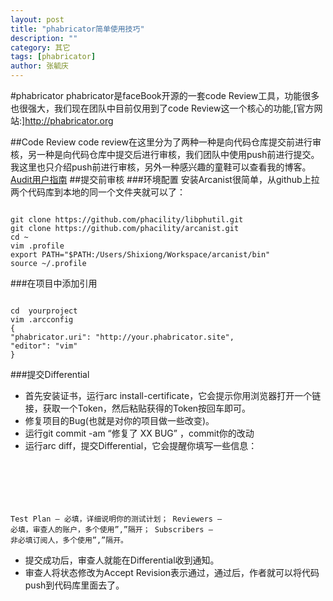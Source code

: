 ```yaml
---
layout: post
title: "phabricator简单使用技巧"
description: ""
category: 其它
tags: [phabricator]
author: 张毓庆
---  
```


#phabricator
phabricator是faceBook开源的一套code Review工具，功能很多也很强大，我们现在团队中目前仅用到了code Review这一个核心的功能,[官方网站:]http://phabricator.org

##Code Review
code review在这里分为了两种一种是向代码仓库提交前进行审核，另一种是向代码仓库中提交后进行审核，我们团队中使用push前进行提交。我这里也只介绍push前进行审核，另外一种感兴趣的童鞋可以查看我的博客。[Audit用户指南][1]
##提交前审核
###环境配置
安装Arcanist很简单，从github上拉两个代码库到本地的同一个文件夹就可以了：
<pre><code>
git clone https://github.com/phacility/libphutil.git
git clone https://github.com/phacility/arcanist.git
cd ~
vim .profile
export PATH="$PATH:/Users/Shixiong/Workspace/arcanist/bin"
source ~/.profile
</code></pre>
###在项目中添加引用
<pre><code>
cd  yourproject
vim .arcconfig
{
"phabricator.uri": "http://your.phabricator.site",
"editor": "vim"
}
</code></pre>
###提交Differential

 - 首先安装证书，运行arc
install-certificate，它会提示你用浏览器打开一个链接，获取一个Token，然后粘贴获得的Token按回车即可。
 - 修复项目的Bug(也就是对你的项目做一些改变)。
 - 运行git commit -am “修复了 XX BUG” ，commit你的改动
 - 运行arc diff，提交Differential，它会提醒你填写一些信息：
   <pre><code>
Test Plan – 必填，详细说明你的测试计划；
Reviewers – 必填，审查人的账户，多个使用”,”隔开；
Subscribers – 非必填订阅人，多个使用”,”隔开。
  </code></pre>
 - 提交成功后，审查人就能在Differential收到通知。
 - 审查人将状态修改为Accept Revision表示通过，通过后，作者就可以将代码push到代码库里面去了。

  [1]: https://www.5288z.com/?p=1475
